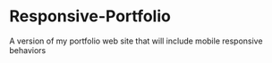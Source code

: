 # Responsive-Portfolio
A version of my portfolio web site that will include mobile responsive behaviors
